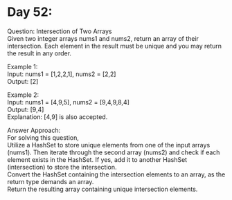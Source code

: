 # Day 52:
Question: Intersection of Two Arrays<br/>
Given two integer arrays nums1 and nums2, return an array of their intersection. Each element in the result must be unique and you may return the result in any order.


Example 1:<br/>
Input: nums1 = [1,2,2,1], nums2 = [2,2]<br/>
Output: [2]<br/>

Example 2:<br/>
Input: nums1 = [4,9,5], nums2 = [9,4,9,8,4]<br/>
Output: [9,4]<br/>
Explanation: [4,9] is also accepted.<br/>


Answer Approach:<br/>
For solving this question,<br/>
Utilize a HashSet to store unique elements from one of the input arrays (nums1).
Then iterate through the second array (nums2) and check if each element exists in the HashSet. If yes, add it to another HashSet (intersection) to store the intersection.<br/>
Convert the HashSet containing the intersection elements to an array, as the return type demands an array.<br/>
Return the resulting array containing unique intersection elements.
